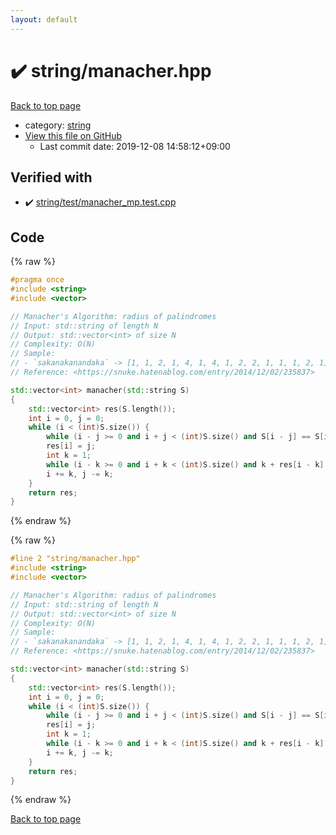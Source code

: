 ```yaml
---
layout: default
---
```


<!-- mathjax config similar to math.stackexchange -->
<script type="text/javascript" async
  src="https://cdnjs.cloudflare.com/ajax/libs/mathjax/2.7.5/MathJax.js?config=TeX-MML-AM_CHTML">
</script>
<script type="text/x-mathjax-config">
  MathJax.Hub.Config({
    TeX: { equationNumbers: { autoNumber: "AMS" }},
    tex2jax: {
      inlineMath: [ ['$','$'] ],
      processEscapes: true
    },
    "HTML-CSS": { matchFontHeight: false },
    displayAlign: "left",
    displayIndent: "2em"
  });
</script>

<script type="text/javascript" src="https://cdnjs.cloudflare.com/ajax/libs/jquery/3.4.1/jquery.min.js"></script>
<script src="https://cdn.jsdelivr.net/npm/jquery-balloon-js@1.1.2/jquery.balloon.min.js" integrity="sha256-ZEYs9VrgAeNuPvs15E39OsyOJaIkXEEt10fzxJ20+2I=" crossorigin="anonymous"></script>
<script type="text/javascript" src="../../assets/js/copy-button.js"></script>
<link rel="stylesheet" href="../../assets/css/copy-button.css" />


# :heavy_check_mark: string/manacher.hpp

<a href="../../index.html">Back to top page</a>

* category: <a href="../../index.html#b45cffe084dd3d20d928bee85e7b0f21">string</a>
* <a href="{{ site.github.repository_url }}/blob/master/string/manacher.hpp">View this file on GitHub</a>
    - Last commit date: 2019-12-08 14:58:12+09:00




## Verified with

* :heavy_check_mark: <a href="../../verify/string/test/manacher_mp.test.cpp.html">string/test/manacher_mp.test.cpp</a>


## Code

<a id="unbundled"></a>
{% raw %}
```cpp
#pragma once
#include <string>
#include <vector>

// Manacher's Algorithm: radius of palindromes
// Input: std::string of length N
// Output: std::vector<int> of size N
// Complexity: O(N)
// Sample:
// - `sakanakanandaka` -> [1, 1, 2, 1, 4, 1, 4, 1, 2, 2, 1, 1, 1, 2, 1]
// Reference: <https://snuke.hatenablog.com/entry/2014/12/02/235837>

std::vector<int> manacher(std::string S)
{
    std::vector<int> res(S.length());
    int i = 0, j = 0;
    while (i < (int)S.size()) {
        while (i - j >= 0 and i + j < (int)S.size() and S[i - j] == S[i + j]) j++;
        res[i] = j;
        int k = 1;
        while (i - k >= 0 and i + k < (int)S.size() and k + res[i - k] < j) res[i + k] = res[i - k], k++;
        i += k, j -= k;
    }
    return res;
}

```
{% endraw %}

<a id="bundled"></a>
{% raw %}
```cpp
#line 2 "string/manacher.hpp"
#include <string>
#include <vector>

// Manacher's Algorithm: radius of palindromes
// Input: std::string of length N
// Output: std::vector<int> of size N
// Complexity: O(N)
// Sample:
// - `sakanakanandaka` -> [1, 1, 2, 1, 4, 1, 4, 1, 2, 2, 1, 1, 1, 2, 1]
// Reference: <https://snuke.hatenablog.com/entry/2014/12/02/235837>

std::vector<int> manacher(std::string S)
{
    std::vector<int> res(S.length());
    int i = 0, j = 0;
    while (i < (int)S.size()) {
        while (i - j >= 0 and i + j < (int)S.size() and S[i - j] == S[i + j]) j++;
        res[i] = j;
        int k = 1;
        while (i - k >= 0 and i + k < (int)S.size() and k + res[i - k] < j) res[i + k] = res[i - k], k++;
        i += k, j -= k;
    }
    return res;
}

```
{% endraw %}

<a href="../../index.html">Back to top page</a>

